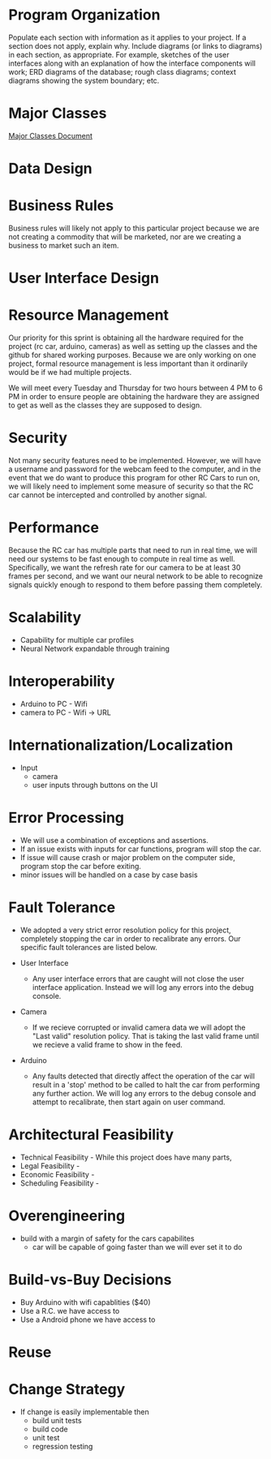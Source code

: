 # Program Organization

Populate each section with information as it applies to your project. If a section does not apply, explain why. Include diagrams (or links to diagrams) in each section, as appropriate. For example, sketches of the user interfaces along with an explanation of how the interface components will work; ERD diagrams of the database; rough class diagrams; context diagrams showing the system boundary; etc.

# Major Classes
[Major Classes Document](https://github.com/COP4331Group12/F.R.E.D./blob/master/Markdown/MajorClasses.md)
# Data Design

# Business Rules
Business rules will likely not apply to this particular project because we are not creating a commodity that will be marketed, nor are we creating a business to market such an item.
# User Interface Design

# Resource Management
Our priority for this sprint is obtaining all the hardware required for the project (rc car, arduino, cameras) as well as setting up the classes and the github for shared working purposes. Because we are only working on one project, formal resource management is less important than it ordinarily would be if we had multiple projects.

We will meet every Tuesday and Thursday for two hours between 4 PM to 6 PM in order to ensure people are obtaining the hardware they are assigned to get as well as the classes they are supposed to design.
# Security
Not many security features need to be implemented. However, we will have a username and password for the webcam feed to the computer, and in the event that we do want to produce this program for other RC Cars to run on, we will likely need to implement some measure of security so that the RC car cannot be intercepted and controlled by another signal.

# Performance
Because the RC car has multiple parts that need to run in real time, we will need our systems to be fast enough to compute in real time as well. Specifically, we want the refresh rate for our camera to be at least 30 frames per second, and we want our neural network to be able to recognize signals quickly enough to respond to them before passing them completely.

# Scalability
* Capability for multiple car profiles
* Neural Network expandable through training

# Interoperability
* Arduino to PC - Wifi
* camera to PC - Wifi -> URL

# Internationalization/Localization
* Input
  * camera
  * user inputs through buttons on the UI
# Error Processing
* We will use a combination of exceptions and assertions.
* If an issue exists with inputs for car functions, program will stop the car.
* If issue will cause crash or major problem on the computer side, program stop the car before exiting.
* minor issues will be handled on a case by case basis
# Fault Tolerance
* We adopted a very strict error resolution policy for this project, completely stopping the  car in order to recalibrate any errors. Our specific fault tolerances are listed below.

* User Interface
    * Any user interface errors that are caught will not close the user interface application. Instead we will log any errors into the debug console.

* Camera
    * If we recieve corrupted or invalid camera data we will adopt the "Last valid" resolution policy. That is taking the last valid frame until we recieve a valid frame to show in the feed.

* Arduino
    * Any faults detected that directly affect the operation of the car will result in a 'stop' method to be called to halt the car from performing any further action. We will log any errors to the debug console and attempt to recalibrate, then start again on user command.

# Architectural Feasibility
* Technical Feasibility - While this project does have many parts, 
* Legal Feasibility -
* Economic Feasibility - 
* Scheduling Feasibility - 

# Overengineering
* build with a margin of safety for the cars capabilites 
  * car will be capable of going faster than we will ever set it to do

# Build-vs-Buy Decisions
* Buy Arduino with wifi capablities ($40)
* Use a R.C. we have access to
* Use a Android phone we have access to

# Reuse

# Change Strategy
* If change is easily implementable then 
  * build unit tests
  * build code
  * unit test
  * regression testing
